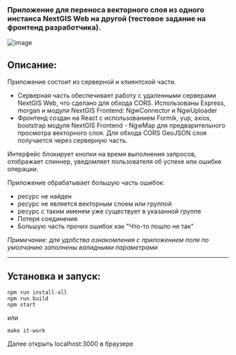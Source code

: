 ### Приложение для переноса векторного слоя из одного инстанса NextGIS Web на другой (тестовое задание на фронтенд разработчика).

![image](https://github.com/sirflyingv/resourse-relocator/assets/22076495/a25cc660-21d2-4c15-95f2-d03bc5dc4700)

## Описание:

Приложение состоит из серверной и клиентской части.

- Серверная часть обеспечивает работу с удаленными серверами NextGIS Web, что сделано для обхода CORS.
  Использованы Express, morgan и модули NextGIS Frontend: NgwConnector и NgwUploader
- Фронтенд создан на React с использованием Formik, yup, axios, bootstrap модуля NextGIS Frontend - NgwMap для предварительного просмотра векторного слоя. Для обхода CORS GeoJSON слоя получается через серверную часть.

Интерфейс блокирует кнопки на время выполнения запросов, отображает спиннер, уведомляет пользователя об успехе или ошибке операции.

Приложение обрабатывает большую часть ошибок:

- ресурс не найден
- ресурс не является векторным слоем или группой
- ресурс с таким именем уже существует в указанной группе
- Потеря соединения
- Большую часть прочих ошибок как "Что-то пошло не так"

_Примечание: для удобства ознакомления с приложением поля по умолчанию заполнены валидными параметрами_

---

## Установка и запуск:

```
npm run install-all
npm run build
npm start
```

или

```
make it-work
```

Далее открыть localhost:3000 в браузере
